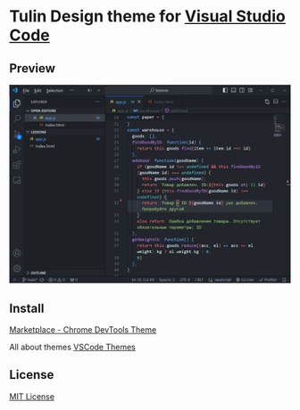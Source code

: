 # Tulin Design theme for [Visual Studio Code](https://code.visualstudio.com)

## Preview

![preview](https://github.com/tulindesign/vscode_theme/blob/101cd54a3b9515221fe15e91e57390b618077eb9/screenshot.jpg)

## Install

[Marketplace - Chrome DevTools Theme](https://marketplace.visualstudio.com/items?itemName=tulindesign.tulindesign)

All about themes [VSCode Themes](https://code.visualstudio.com/docs/getstarted/themes)

## License
[MIT License](https://github.com/tulindesign/vscode_theme/blob/main/LICENSE.txt)
